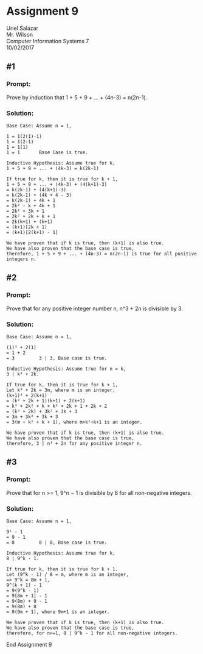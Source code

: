 # Assignment 9

Uriel Salazar  
Mr. Wilson  
Computer Information Systems 7  
10/02/2017

## &#35;1

### Prompt:

Prove by induction that 1 + 5 + 9 + ... + (4n-3) = n(2n-1).

### Solution:

```
Base Case: Assume n = 1,

1 = 1(2(1)-1)
1 = 1(2-1)
1 = 1(1)
1 = 1       Base Case is true.

Inductive Hypothesis: Assume true for k,
1 + 5 + 9 + ... + (4k-3) = k(2k-1)

If true for k, then it is true for k + 1,
1 + 5 + 9 + ... + (4k-3) + (4(k+1)-3)
= k(2k-1) + (4(k+1)-3)
= k(2k-1) + (4k + 4 - 3)
= k(2k-1) + 4k + 1
= 2k² - k + 4k + 1
= 2k² + 3k + 1
= 2k² + 2k + k + 1
= 2k(k+1) + (k+1)
= (k+1)[2k + 1)
= (k+1)[2(k+1) - 1]

We have proven that if k is true, then (k+1) is also true.
We have also proven that the base case is true,
therefore, 1 + 5 + 9 + ... + (4n-3) = n(2n-1) is true for all positive integers n.
```

## &#35;2

### Prompt:

Prove that for any positive integer number n, n^3 + 2n is divisible by 3.

### Solution:

```
Base Case: Assume n = 1,

(1)³ + 2(1)
= 1 + 2
= 3         3 | 3, Base case is true.

Inductive Hypothesis: Assume true for n = k,
3 | k³ + 2k.

If true for k, then it is true for k + 1,
Let k³ + 2k = 3m, where m is an integer,
(k+1)³ + 2(k+1)
= (k² + 2k + 1)(k+1) + 2(k+1)
= k³ + 2k² + k + k² + 2k + 1 + 2k + 2
= (k³ + 2k) + 3k² + 3k + 3
= 3m + 3k² + 3k + 3
= 3(m + k² + k + 1), where m+k²+k+1 is an integer.

We have proven that if k is true, then (k+1) is also true.
We have also proven that the base case is true,
therefore, 3 | n³ + 2n for any positive integer n.
```

## &#35;3

### Prompt:

Prove that for n >= 1, 9^n − 1 is divisible by 8 for all non-negative integers.

### Solution:

```
Base Case: Assume n = 1,

9¹ - 1
= 9 - 1
= 8         8 | 8, Base case is true.

Inductive Hypothesis: Assume true for k,
8 | 9^k - 1.

If true for k, then it is true for k + 1.
Let (9^k - 1) / 8 = m, where m is an integer,
=> 9^k = 8m + 1,
9^(k + 1) - 1
= 9(9^k - 1)
= 9[8m + 1] - 1
= 9(8m) + 9 - 1
= 9(8m) + 8
= 8(9m + 1), where 9m+1 is an integer.

We have proven that if k is true, then (k+1) is also true.
We have also proven that the base case is true,
therefore, for n>=1, 8 | 9^k - 1 for all non-negative integers.
```


End Assignment 9